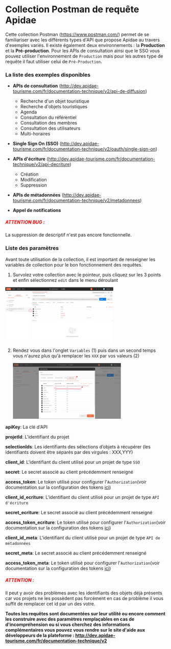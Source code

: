 # Collection Postman de requête Apidae

Cette collection Postman (https://www.postman.com/) permet de se familiariser avec les différents types d'API que propose Apidae au travers d'exemples variés. Il existe également deux environnements : la **Production** et la **Pré-production**. Pour les APIs de consultation ainsi que le SSO vous pouvez utiliser l'environnement de `Production` mais pour les autres type de requête il faut utiliser celui de `Pré-Production`.

### La liste des exemples disponibles

- **APIs de consultation** (http://dev.apidae-tourisme.com/fr/documentation-technique/v2/api-de-diffusion)
  * Recherche d'un objet touristique
  * Recherche d'objets touristiques
  * Agenda
  * Consultation du référentiel
  * Consultation des membres
  * Consultation des utilisateurs
  * Multi-horaires

- **Single Sign On (SSO)** (http://dev.apidae-tourisme.com/fr/documentation-technique/v2/oauth/single-sign-on)
- **APIs d'écriture** (http://dev.apidae-tourisme.com/fr/documentation-technique/v2/api-decriture)
  * Création
  * Modification
  * Suppression

- **APIs de métadonnées** (http://dev.apidae-tourisme.com/fr/documentation-technique/v2/metadonnees)
- **Appel de notifications** 

##### <span style="color:red"> ATTENTION BUG : </span>

La suppression de descriptif n'est pas encore fonctionnelle. 

### Liste des paramètres

Avant toute utilisation de la collection, il est important de renseigner les variables de collection pour le bon fonctionnement des requêtes. 

1. Survolez votre collection avec le pointeur, puis cliquez sur les 3 points et enfin sélectionnez `edit` dans le menu déroulant

<img src="screenshot/variable_1.PNG" style="zoom: 33%;" />

2. Rendez vous dans l'onglet `Variables` (1) puis dans un second temps vous n'aurez plus qu'à remplacer les `XXX` par vos valeurs (2)

   <img src="screenshot/variables_2.png" style="zoom: 33%;" />

**apiKey**: La clé d'API

**projetId**: L'identifiant du projet

**selectionIds**: Les identifiants des sélections d’objets à récupérer (les identifiants doivent être séparés par des virgules : XXX,YYY)

**client_id**: L'identifiant du client utilisé pour un projet de type `SSO`

**secret**: Le secret associé au client précédemment renseigné

**access_token**: Le token utilisé pour configurer l'`Authorization`(voir documentation sur la configuration des tokens <a href="./Documentation_Token_Postman.md">ici</a>)

**client_id_ecriture**: L'identifiant du client utilisé pour un projet de type `API d'écriture`

**secret_ecriture**: Le secret associé au client précédemment renseigné

**access_token_ecriture**: Le token utilisé pour configurer l'`Authorization`(voir documentation sur la configuration des tokens <a href="./Documentation_Token_Postman.md">ici</a>)

**client_id_meta**: L'identifiant du client utilisé pour un projet de type `API de métadonnées`

**secret_meta**: Le secret associé au client précédemment renseigné

**access_token_meta**: Le token utilisé pour configurer l'`Authorization`(voir documentation sur la configuration des tokens <a href="./Documentation_Token_Postman.md">ici</a>)



##### <span style="color:red">ATTENTION : </span>

Il peut y avoir des problèmes avec les identifiants des objets déjà présents car vos projets ne les possèdent pas forcément en cas de problème il vous suffit de remplacer cet id par un des votre.

**Toutes les requêtes sont documentées sur leur utilité ou encore comment les construire avec des paramètres remplaçables en cas de d'incompréhension ou si vous cherchez des informations complémentaires vous pouvez vous rendre sur le site d'aide aux développeurs de la plateforme : http://dev.apidae-tourisme.com/fr/documentation-technique/v2**

